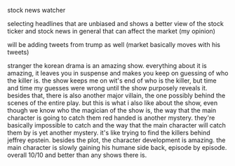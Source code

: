 stock news watcher

selecting headlines that are unbiased and shows a better view of the stock ticker and stock news in general that can affect the market (my opinion)

will be adding tweets from trump as well (market basically moves with his tweets)

stranger the korean drama is an amazing show. everything about it is amazing, it leaves you in suspense and makes you keep on guessing of who the killer is. the show keeps me on wit's end of who is the killer, but time and time my guesses were wrong until the show purposely reveals it. besides that, there is also another major villain, the one possibly behind the scenes of the entire play. but this is what i also like about the show, even though we know who the magician of the show is, the way that the main character is going to catch them red handed is another mystery. they're basically impossible to catch and the way that the main character will catch them by is yet another mystery. it's like trying to find the killers behind jeffrey epstein. besides the plot, the character development is amazing. the main character is slowly gaining his humane side back, episode by episode. overall 10/10 and better than any shows there is. 


